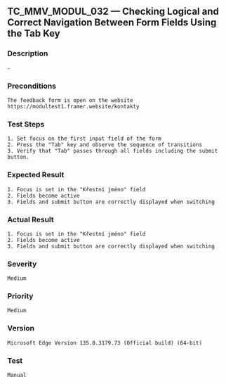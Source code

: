 ## TC_MMV_MODUL_032 — Checking Logical and Correct Navigation Between Form Fields Using the Tab Key

### Description
    -

### Preconditions
    The feedback form is open on the website https://modultest1.framer.website/kontakty

### Test Steps
    1. Set focus on the first input field of the form
    2. Press the "Tab" key and observe the sequence of transitions
    3. Verify that "Tab" passes through all fields including the submit button.

### Expected Result
    1. Focus is set in the "Křestní jméno" field
    2. Fields become active
    3. Fields and submit button are correctly displayed when switching

### Actual Result
    1. Focus is set in the "Křestní jméno" field
    2. Fields become active
    3. Fields and submit button are correctly displayed when switching

### Severity
    Medium

### Priority
    Medium

### Version
    Microsoft Edge Version 135.0.3179.73 (Official build) (64-bit)

### Test
    Manual
